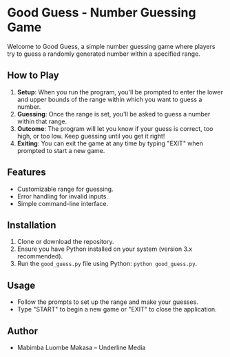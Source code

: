 # Good Guess - Number Guessing Game

Welcome to Good Guess, a simple number guessing game where players try to guess a randomly generated number within a specified range.

## How to Play

1. **Setup**: When you run the program, you'll be prompted to enter the lower and upper bounds of the range within which you want to guess a number.
2. **Guessing**: Once the range is set, you'll be asked to guess a number within that range.
3. **Outcome**: The program will let you know if your guess is correct, too high, or too low. Keep guessing until you get it right!
4. **Exiting**: You can exit the game at any time by typing "EXIT" when prompted to start a new game.

## Features

- Customizable range for guessing.
- Error handling for invalid inputs.
- Simple command-line interface.

## Installation

1. Clone or download the repository.
2. Ensure you have Python installed on your system (version 3.x recommended).
3. Run the `good_guess.py` file using Python: `python good_guess.py`.

## Usage

- Follow the prompts to set up the range and make your guesses.
- Type "START" to begin a new game or "EXIT" to close the application.

## Author

- Mabimba Luombe Makasa – Underline Media
